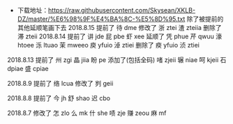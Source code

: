 * 下载地址：https://raw.githubusercontent.com/Skysean/XKLB-DZ/master/%E6%98%9F%E4%BA%8C-%E5%8D%95.txt
除了被提前的其他延顺笔画下去
2018.8.15
提前了
待 dme
修改了
浙 ztei  渣 zteiia
删除了
滞 zteii
2018.8.14
提前了
讲 jde  屁 pbe  虾 xee
延顺了
凭 phue  芹 qwuu  濠 htoee  泺 ltuao  茉 mweeo  庾 yfuio
淖 ztiei
删除了
瘐 yfuio  浈 ztiei  

2018.8.13
提前了
州 zgi  晶 jiia  盼 pe
添加了(包括全码)
啫 zjeii  辗 niae  呵 kjeii  石 dpiae  盛 cpiae

2018.8.9
提前了
络 lcua
修改了
刿 geii

2018.8.8
提前了
今 jh   舒 shao   迟 cbo

2018.8.7
修改了
怎 zlo	么 mk	什 she  啧 zje 赚 zeou  麻 mf